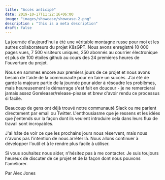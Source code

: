 ```yaml
---
title: "Accès anticipé"
date: 2019-10-17T11:22:16+06:00
image: "images/showcase/showcase-2.png"
description : "this is a meta description"
draft: false
---
```


La journée d'aujourd'hui a été une véritable montagne russe pour moi et les autres collaborateurs du projet K8sGPT.
Nous avons enregistré 10 000 pages vues, 7 500 visiteurs uniques, 250 abonnés au courrier électronique et plus de 100 étoiles github au cours des 24 premières heures de l'ouverture du projet.

Nous en sommes encore aux premiers jours de ce projet et nous avons besoin de l'aide de la communauté pour en faire un succès. J'ai été de garde la majeure partie de la journée pour aider à résoudre les problèmes, mais heureusement le démarrage s'est fait en douceur - je ne remercierai jamais assez Goreleaser/release-please et brew d'avoir rendu ce processus si facile.

Beaucoup de gens ont déjà trouvé notre communauté Slack ou me parlent directement par email ou Twitter.
L'enthousiasme que je ressens et les idées que j'entends sur la façon dont ils veulent introduire cela dans leurs flux de travail sont incroyables.

J'ai hâte de voir ce que les prochains jours nous réservent, mais nous n'avons pas l'intention de nous arrêter là. Nous allons continuer à développer l'outil et à le rendre plus facile à utiliser.

Si vous souhaitez nous aider, n'hésitez pas à me contacter.
Je suis toujours heureux de discuter de ce projet et de la façon dont nous pouvons l'améliorer.

Par Alex Jones